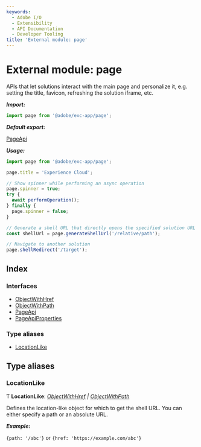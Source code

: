 ```yaml
---
keywords:
  - Adobe I/O
  - Extensibility
  - API Documentation
  - Developer Tooling
title: 'External module: page'
---
```


# External module: page

APIs that let solutions interact with the main page and personalize it, e.g. setting the title,
favicon, refreshing the solution iframe, etc.

***Import:***

```typescript
import page from '@adobe/exc-app/page';
```

***Default export:***

[PageApi](../interfaces/page-pageapi.md#interface-pageapi)

***Usage:***

```typescript
import page from '@adobe/exc-app/page';

page.title = 'Experience Cloud';

// Show spinner while performing an async operation
page.spinner = true;
try {
  await performOperation();
} finally {
  page.spinner = false;
}

// Generate a shell URL that directly opens the specified solution URL
const shellUrl = page.generateShellUrl('/relative/path');

// Navigate to another solution
page.shellRedirect('/target');
```

## Index

### Interfaces

* [ObjectWithHref](../interfaces/page-objectwithhref.md)
* [ObjectWithPath](../interfaces/page.objectwithpath.md)
* [PageApi](../interfaces/page-pageapi.md)
* [PageApiProperties](../interfaces/page-pageapiproperties.md)

### Type aliases

* [LocationLike](page.md#locationlike)

## Type aliases

###  LocationLike

Ƭ **LocationLike**: *[ObjectWithHref](../interfaces/page-objectwithhref.md) | [ObjectWithPath](../interfaces/page.objectwithpath.md)*

Defines the location-like object for which to get the shell URL. You can either specify a path or
an absolute URL.

***Example:***

`{path: '/abc'}` or `{href: 'https://example.com/abc'}`

